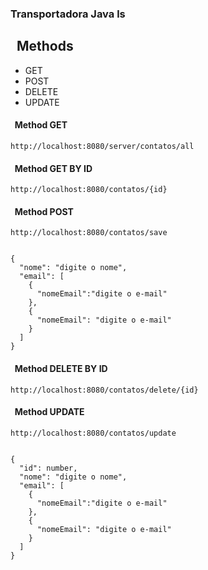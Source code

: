 ### Transportadora Java ls
## &nbsp; Methods 

- GET
- POST 
- DELETE
- UPDATE 

#### &nbsp; Method GET 

```
http://localhost:8080/server/contatos/all
```

#### &nbsp; Method GET BY ID

```
http://localhost:8080/contatos/{id}
```

#### &nbsp; Method POST

```
http://localhost:8080/contatos/save


{
  "nome": "digite o nome",
  "email": [
    {
      "nomeEmail":"digite o e-mail" 
    },
    { 
      "nomeEmail": "digite o e-mail"
    }
  ]
}

```

#### &nbsp; Method DELETE BY ID

```
http://localhost:8080/contatos/delete/{id}
```

#### &nbsp; Method UPDATE 

```
http://localhost:8080/contatos/update


{
  "id": number,
  "nome": "digite o nome",
  "email": [
    {
      "nomeEmail":"digite o e-mail" 
    },
    { 
      "nomeEmail": "digite o e-mail"
    }
  ]
}

```
